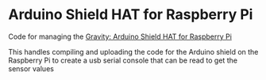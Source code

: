 # Arduino Shield HAT for Raspberry Pi
Code for managing the [Gravity: Arduino Shield HAT for Raspberry Pi](https://thepihut.com/products/arduino-shield-for-raspberry-pi-b-2b-3b)

This handles compiling and uploading the code for the Arduino shield on the Raspberry Pi to create a usb serial console that can be read to get the sensor values
